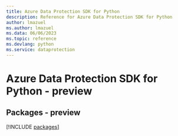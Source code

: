 ```yaml
---
title: Azure Data Protection SDK for Python
description: Reference for Azure Data Protection SDK for Python
author: lmazuel
ms.author: lmazuel
ms.data: 06/06/2023
ms.topic: reference
ms.devlang: python
ms.service: dataprotection
---
```

# Azure Data Protection SDK for Python - preview
## Packages - preview
[!INCLUDE [packages](data-protection-index.md)]